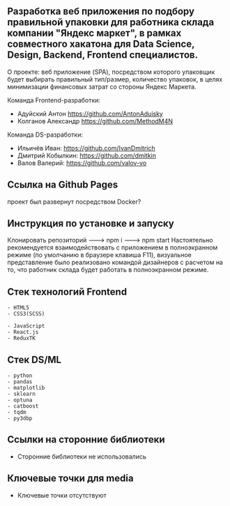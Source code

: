 ## Разработка веб приложения по подбору правильной упаковки для работника склада компании "Яндекс маркет", в рамках совместного хакатона для Data Science, Design, Backend, Frontend специалистов.

О проекте: веб приложение (SPA), посредством которого упаковщик будет выбирать правильный тип/размер, количество упаковок, в целях минимизации финансовых затрат со стороны Яндекс Маркета.

Команда Frontend-разработки:

- Адуйский Антон https://github.com/AntonAduisky
- Колганов Александр https://github.com/MethodM4N

Команда DS-разработки:

- Ильичёв Иван: https://github.com/IvanDmitrich
- Дмитрий Кобылкин: https://github.com/dmitkin
- Валов Валерий: https://github.com/valov-vo

## Ссылка на Github Pages

проект был развернут посредством Docker?

## Инструкция по установке и запуску

Клонировать репозиторий ---> npm i ---> npm start
Настоятельно рекомендуется взаимодействовать с приложением в полноэкранном режиме (по умолчанию в браузере клавиша F11), визуальное представление было реализовано командой дизайнеров с расчетом на то, что работник склада будет работать в полноэкранном режиме.

## Стек технологий Frontend

```
- HTML5
- CSS3(SCSS)
```

```JS
- JavaScript
- React.js
- ReduxTK
```

## Стек DS/ML

```
- python
- pandas
- matplotlib
- sklearn
- optuna
- catboost
- tqdm
- py3dbp
```
## Ссылки на сторонние библиотеки

- Сторонние библиотеки не использовались

## Ключевые точки для media

- Ключевые точки отсутствуют


